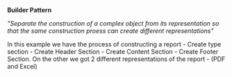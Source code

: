 **Builder Pattern**

*"Separate the construction of a complex object from its representation so that the same construction proess can create different representations"*

In this example we have the process of constructing a report - Create type section - Create Header Section - Create Content Section - Create Footer Section. On the other we got 2 different representations of the report - (PDF and Excel)

